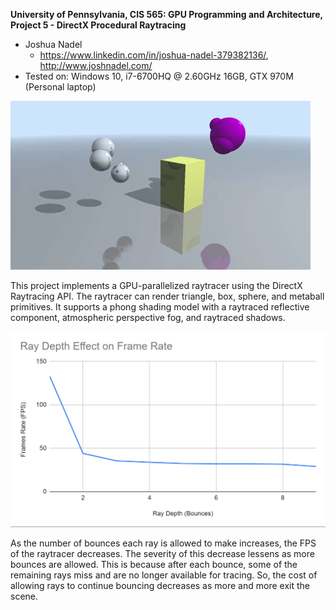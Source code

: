 **University of Pennsylvania, CIS 565: GPU Programming and Architecture,
Project 5 - DirectX Procedural Raytracing**

* Joshua Nadel
  * https://www.linkedin.com/in/joshua-nadel-379382136/, http://www.joshnadel.com/
* Tested on: Windows 10, i7-6700HQ @ 2.60GHz 16GB, GTX 970M (Personal laptop)

![](images/showcase.gif)

This project implements a GPU-parallelized raytracer using the DirectX Raytracing API. The raytracer can render triangle, box, sphere, and metaball primitives. It supports a phong shading model with a raytraced reflective component, atmospheric perspective fog, and raytraced shadows.

![](images/raydepthfps.png)

As the number of bounces each ray is allowed to make increases, the FPS of the raytracer decreases. The severity of this decrease lessens as more bounces are allowed. This is because after each bounce, some of the remaining rays miss and are no longer available for tracing. So, the cost of allowing rays to continue bouncing decreases as more and more exit the scene.